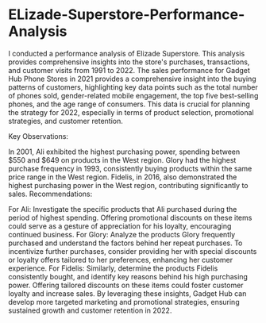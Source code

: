 # ELizade-Superstore-Performance-Analysis
I conducted a performance analysis of Elizade Superstore. This analysis provides comprehensive insights into the store's purchases, transactions, and customer visits from 1991 to 2022. The sales performance for Gadget Hub Phone Stores in 2021 provides a comprehensive insight into the buying patterns of customers, highlighting key data points such as the total number of phones sold, gender-related mobile engagement, the top five best-selling phones, and the age range of consumers. This data is crucial for planning the strategy for 2022, especially in terms of product selection, promotional strategies, and customer retention.

Key Observations:

In 2001, Ali exhibited the highest purchasing power, spending between $550 and $649 on products in the West region.
Glory had the highest purchase frequency in 1993, consistently buying products within the same price range in the West region.
Fidelis, in 2016, also demonstrated the highest purchasing power in the West region, contributing significantly to sales.
Recommendations:

For Ali: Investigate the specific products that Ali purchased during the period of highest spending. Offering promotional discounts on these items could serve as a gesture of appreciation for his loyalty, encouraging continued business.
For Glory: Analyze the products Glory frequently purchased and understand the factors behind her repeat purchases. To incentivize further purchases, consider providing her with special discounts or loyalty offers tailored to her preferences, enhancing her customer experience.
For Fidelis: Similarly, determine the products Fidelis consistently bought, and identify key reasons behind his high purchasing power. Offering tailored discounts on these items could foster customer loyalty and increase sales.
By leveraging these insights, Gadget Hub can develop more targeted marketing and promotional strategies, ensuring sustained growth and customer retention in 2022.
